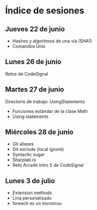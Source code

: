 # Índice de sesiones

## Jueves 22 de junio

- Hashes y algoritmos de una vía (SHA1)
- Comandos Unix

## Lunes 26 de junio

Retos de CodeSignal

## Martes 27 de junio

Directorio de trabajo: UsingStatements

- Funciones estándar de la clase Math
- Using statements

## Miércoles 28 de junio

- Git aliases
- Git exclude (local ignore)
- Syntactic sugar
- Sharplab.io
- Reto Arcade Intro 5 de CodeSignal

## Lunes 3 de julio

- Extension methods
- Linq personalizado
- foreach es un monstruo
